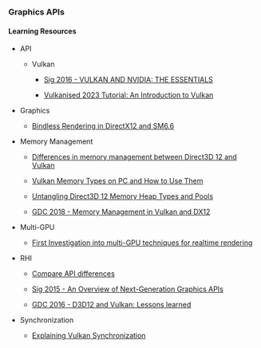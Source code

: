 ### Graphics APIs

#### Learning Resources

* API

    * Vulkan

		* [Sig 2016 - VULKAN AND NVIDIA: THE ESSENTIALS](https://on-demand.gputechconf.com/siggraph/2016/presentation/sig1625-tristan-lorach-vulkan-nvidia-essentials.pdf)
        
		* [Vulkanised 2023 Tutorial: An Introduction to Vulkan](https://www.youtube.com/watch?v=e14z9oOsPu0)

* Graphics

	* [Bindless Rendering in DirectX12 and SM6.6](https://rtarun9.github.io/blogs/bindless_rendering/)

* Memory Management
 
	* [Differences in memory management between Direct3D 12 and Vulkan](https://asawicki.info/articles/memory_management_vulkan_direct3d_12.php5)

	* [Vulkan Memory Types on PC and How to Use Them](https://asawicki.info/news_1740_vulkan_memory_types_on_pc_and_how_to_use_them)

	* [Untangling Direct3D 12 Memory Heap Types and Pools](https://asawicki.info/news_1755_untangling_direct3d_12_memory_heap_types_and_pools)

	* [GDC 2018 - Memory Management in Vulkan and DX12](https://ubm-twvideo01.s3.amazonaws.com/o1/vault/gdc2018/presentations/Sawicki_Adam_Memory%20management%20in%20Vulkan.pdf)

* Multi-GPU

	* [First Investigation into multi-GPU techniques for realtime rendering](https://andrewcjp.wordpress.com/2020/07/27/first-investigation-into-multi-gpu-techniques-for-realtime-rendering/)

* RHI

	* [Compare API differences](https://alain.xyz/blog/comparison-of-modern-graphics-apis)

	* [Sig 2015 - An Overview of Next-Generation Graphics APIs](https://nextgenapis.realtimerendering.com/)

	* [GDC 2016 - D3D12 and Vulkan: Lessons learned](https://gpuopen.com/wp-content/uploads/2016/03/d3d12_vulkan_lessons_learned.pdf)

* Synchronization

	* [Explaining Vulkan Synchronization](https://themaister.net/blog/2019/08/14/yet-another-blog-explaining-vulkan-synchronization/)